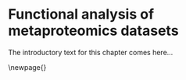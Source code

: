 # Functional analysis of metaproteomics datasets

The introductory text for this chapter comes here...

\newpage{}

